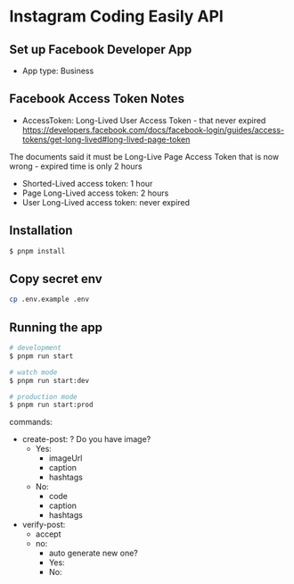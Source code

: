 # Instagram Coding Easily API

## Set up Facebook Developer App
- App type: Business

## Facebook Access Token Notes

- AccessToken: Long-Lived User Access Token - that never expired
https://developers.facebook.com/docs/facebook-login/guides/access-tokens/get-long-lived#long-lived-page-token

The documents said it must be Long-Live Page Access Token that is now wrong - expired time is only 2 hours

- Shorted-Lived access token: 1 hour
- Page Long-Lived access token: 2 hours
- User Long-Lived access token: never expired

## Installation

```bash
$ pnpm install
```

## Copy secret env
```bash
cp .env.example .env
```

## Running the app

```bash
# development
$ pnpm run start

# watch mode
$ pnpm run start:dev

# production mode
$ pnpm run start:prod
```

commands:
- create-post:
    ? Do you have image?
    - Yes:
        - imageUrl
        - caption
        - hashtags
    - No:
        - code
        - caption
        - hashtags
- verify-post:
    - accept
    - no:
        - auto generate new one?
        - Yes:
        - No:
